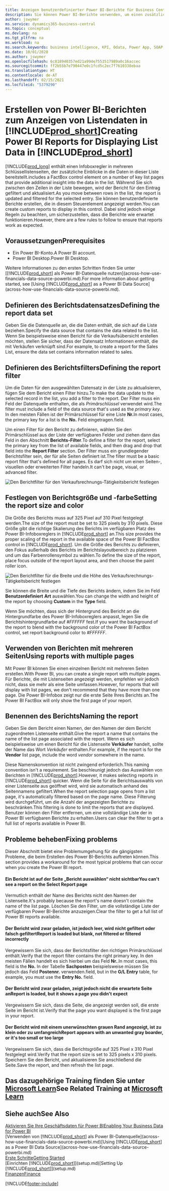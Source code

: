 ```yaml
---
title: Anzeigen benutzerdefinierter Power BI-Berichte für Business Central-Daten | Microsoft Docs
description: Sie können Power BI-Berichte verwenden, um einen zusätzlichen Einblick in Daten in Listen zu gewinnen.
author: jswymer
ms.service: dynamics365-business-central
ms.topic: conceptual
ms.devlang: na
ms.tgt_pltfrm: na
ms.workload: na
ms.search.keywords: business intelligence, KPI, Odata, Power App, SOAP, analysis
ms.date: 10/01/2020
ms.author: jswymer
ms.openlocfilehash: 6c818940357ed21a994e7553517989a0c16accec
ms.sourcegitcommit: ff2b55b7e790447e0c1fcd5c2ec7f7610338ebaa
ms.translationtype: HT
ms.contentlocale: de-AT
ms.lasthandoff: 02/15/2021
ms.locfileid: "5379290"
---
```

# <a name="creating-power-bi-reports-for-displaying-list-data-in-prod_short"></a><span data-ttu-id="9d678-103">Erstellen von Power BI-Berichten zum Anzeigen von Listendaten in [!INCLUDE[prod_short](includes/prod_short.md)]</span><span class="sxs-lookup"><span data-stu-id="9d678-103">Creating Power BI Reports for Displaying List Data in [!INCLUDE[prod_short](includes/prod_short.md)]</span></span>

[!INCLUDE[prod_long](includes/prod_long.md)] <span data-ttu-id="9d678-104">enthält einen Infoboxregler in mehreren Schlüssellistenseiten, der zusätzliche Einblicke in die Daten in dieser Liste bereitstellt.</span><span class="sxs-lookup"><span data-stu-id="9d678-104">includes a FactBox control element on a number of key list pages that provide additional insight into the data in the list.</span></span> <span data-ttu-id="9d678-105">Während Sie sich zwischen den Zeilen in der Liste bewegen, wird der Bericht für den Eintrag gefiltert und aktualisiert.</span><span class="sxs-lookup"><span data-stu-id="9d678-105">As you move between rows in the list, the report is updated and filtered for the selected entry.</span></span> <span data-ttu-id="9d678-106">Sie können benutzerdefinierte Berichte erstellen, die in diesem Steuerelement angezeigt werden.</span><span class="sxs-lookup"><span data-stu-id="9d678-106">You can create custom reports to display in this control.</span></span> <span data-ttu-id="9d678-107">Dabei sind jedoch einige Regeln zu beachten, um sicherzustellen, dass die Berichte wie erwartet funktionieren.</span><span class="sxs-lookup"><span data-stu-id="9d678-107">However, there are a few rules to follow to ensure that reports work as expected.</span></span>  

## <a name="prerequisites"></a><span data-ttu-id="9d678-108">Voraussetzungen</span><span class="sxs-lookup"><span data-stu-id="9d678-108">Prerequisites</span></span>

- <span data-ttu-id="9d678-109">Ein Power BI-Konto.</span><span class="sxs-lookup"><span data-stu-id="9d678-109">A Power BI account.</span></span>
- <span data-ttu-id="9d678-110">Power BI Desktop.</span><span class="sxs-lookup"><span data-stu-id="9d678-110">Power BI Desktop.</span></span>

<span data-ttu-id="9d678-111">Weitere Informationen zu den ersten Schritten finden Sie unter [[!INCLUDE[prod_short](includes/prod_short.md)] als Power BI-Datenquelle nutzen](across-how-use-financials-data-source-powerbi.md).</span><span class="sxs-lookup"><span data-stu-id="9d678-111">For more information about getting started, see [Using [!INCLUDE[prod_short](includes/prod_short.md)] as a Power BI Data Source](across-how-use-financials-data-source-powerbi.md).</span></span>

## <a name="defining-the-report-data-set"></a><span data-ttu-id="9d678-112">Definieren des Berichtsdatensatzes</span><span class="sxs-lookup"><span data-stu-id="9d678-112">Defining the report data set</span></span>

<span data-ttu-id="9d678-113">Geben Sie die Datenquelle an, die die Daten enthält, die sich auf die Liste beziehen.</span><span class="sxs-lookup"><span data-stu-id="9d678-113">Specify the data source that contains the data related to the list.</span></span> <span data-ttu-id="9d678-114">Wenn Sie beispielsweise einen Bericht für die Verkaufsübersicht erstellen möchten, stellen Sie sicher, dass der Datensatz Informationen enthält, die mit Verkäufen verknüpft sind.</span><span class="sxs-lookup"><span data-stu-id="9d678-114">For example, to create a report for the Sales List, ensure the data set contains information related to sales.</span></span>  

## <a name="defining-the-report-filter"></a><span data-ttu-id="9d678-115">Definieren des Berichtsfilters</span><span class="sxs-lookup"><span data-stu-id="9d678-115">Defining the report filter</span></span>

<span data-ttu-id="9d678-116">Um die Daten für den ausgewählten Datensatz in der Liste zu aktualisieren, fügen Sie dem Bericht einen Filter hinzu.</span><span class="sxs-lookup"><span data-stu-id="9d678-116">To make the data update to the selected record in the list, you add a filter to the report.</span></span> <span data-ttu-id="9d678-117">Der Filter muss ein Feld der Datenquelle enthalten, die als *Primärschlüssel* verwendet wird.</span><span class="sxs-lookup"><span data-stu-id="9d678-117">The filter must include a field of the data source that's used as the *primary key*.</span></span> <span data-ttu-id="9d678-118">In den meisten Fällen ist der Primärschlüssel für eine Liste **Nr.**</span><span class="sxs-lookup"><span data-stu-id="9d678-118">In most cases, the primary key for a list is the **No.**</span></span> <span data-ttu-id="9d678-119">Feld eingetragen.</span><span class="sxs-lookup"><span data-stu-id="9d678-119">field.</span></span>

<span data-ttu-id="9d678-120">Um einen Filter für den Bericht zu definieren, wählen Sie den Primärschlüssel aus der Liste der verfügbaren Felder und ziehen dann das Feld in den Abschnitt **Berichts-Filter**.</span><span class="sxs-lookup"><span data-stu-id="9d678-120">To define a filter for the report, select the primary key from the list of available fields, and then drag and drop that field into the **Report Filter** section.</span></span> <span data-ttu-id="9d678-121">Der Filter muss ein grundlegender Berichtsfilter sein, der für alle Seiten definiert ist.</span><span class="sxs-lookup"><span data-stu-id="9d678-121">The filter must be a basic report filter that's defined for all pages.</span></span> <span data-ttu-id="9d678-122">Es darf sich nicht um einen Seiten-, visuellen oder erweiterten Filter handeln.</span><span class="sxs-lookup"><span data-stu-id="9d678-122">It can't be page, visual, or advanced filter.</span></span>

![Den Berichtfilter für den Verkaufsrechnungs-Tätigkeitsbericht festlegen](./media/across-how-use-powerbi-reports-factbox/financials-powerbi-report-filter-v3.png)

## <a name="setting-the-report-size-and-color"></a><span data-ttu-id="9d678-124">Festlegen von Berichtsgröße und -farbe</span><span class="sxs-lookup"><span data-stu-id="9d678-124">Setting the report size and color</span></span>

<span data-ttu-id="9d678-125">Die Größe des Berichts muss auf 325 Pixel auf 310 Pixel festgelegt werden.</span><span class="sxs-lookup"><span data-stu-id="9d678-125">The size of the report must be set to 325 pixels by 310 pixels.</span></span> <span data-ttu-id="9d678-126">Diese Größe gibt die richtige Skalierung des Berichts im verfügbaren Platz des Power BI-Infoboxreglers in [!INCLUDE[prod_short](includes/prod_short.md)] an.</span><span class="sxs-lookup"><span data-stu-id="9d678-126">This size provides the proper scaling of the report in the available space of the Power BI FactBox control in [!INCLUDE[prod_short](includes/prod_short.md)].</span></span> <span data-ttu-id="9d678-127">Um die Größe des Berichts zu definieren, den Fokus außerhalb des Berichts im Berichtslayoutbereich zu platzieren und um das Farbenrollensymbol zu wählen.</span><span class="sxs-lookup"><span data-stu-id="9d678-127">To define the size of the report, place focus outside of the report layout area, and then choose the paint roller icon.</span></span>

![Den Berichtfilter für die Breite und die Höhe des Verkaufsrechnungs-Tätigkeitsbericht festlegen](./media/across-how-use-powerbi-reports-factbox/financials-powerbi-report-sizing-v3.png)

<span data-ttu-id="9d678-129">Sie können die Breite und die Tiefe des Berichts ändern, indem Sie im Feld **Benutzerdefiniert** **Art** auswählen.</span><span class="sxs-lookup"><span data-stu-id="9d678-129">You can change the width and height of the report by choosing **Custom** in the **Type** field.</span></span>

<span data-ttu-id="9d678-130">Wenn Sie möchten, dass sich der Hintergrund des Bericht an die Hintergrundfarbe des Power BI-Infoboxreglers anpasst, legen Sie die Berichtshintergrundfarbe auf *#FFFFFF* fest.</span><span class="sxs-lookup"><span data-stu-id="9d678-130">If you want the background of the report to blend with the background color of the Power BI FactBox control, set report background color to *#FFFFFF*.</span></span> 

## <a name="using-reports-with-multiple-pages"></a><span data-ttu-id="9d678-131">Verwenden von Berichten mit mehreren Seiten</span><span class="sxs-lookup"><span data-stu-id="9d678-131">Using reports with multiple pages</span></span>

<span data-ttu-id="9d678-132">Mit Power BI können Sie einen einzelnen Bericht mit mehreren Seiten erstellen.</span><span class="sxs-lookup"><span data-stu-id="9d678-132">With Power BI, you can create a single report with multiple pages.</span></span> <span data-ttu-id="9d678-133">Für Berichte, die mit Listenseiten angezeigt werden, empfehlen wir jedoch nicht, dass sie mehr als eine Seite umfassen.</span><span class="sxs-lookup"><span data-stu-id="9d678-133">However, for reports that will display with list pages, we don't recommend that they have more than one page.</span></span> <span data-ttu-id="9d678-134">Die Power BI-Infobox zeigt nur die erste Seite Ihres Berichts an.</span><span class="sxs-lookup"><span data-stu-id="9d678-134">The Power BI FactBox will only show the first page of your report.</span></span>

## <a name="naming-the-report"></a><span data-ttu-id="9d678-135">Benennen des Berichts</span><span class="sxs-lookup"><span data-stu-id="9d678-135">Naming the report</span></span>

<span data-ttu-id="9d678-136">Geben Sie dem Bericht einen Namen, der den Namen der dem Bericht zugeordneten Listenseite enthält.</span><span class="sxs-lookup"><span data-stu-id="9d678-136">Give the report a name that contains the name of the list page associated with the report.</span></span> <span data-ttu-id="9d678-137">Wenn es sich beispielsweise um einen Bericht für die Listenseite **Verkäufer** handelt, sollte der Name das Wort *Verkäufer* enthalten.</span><span class="sxs-lookup"><span data-stu-id="9d678-137">For example, if the report is for the **Vendor** list page, include the word *vendor* somewhere in the name.</span></span>  

<span data-ttu-id="9d678-138">Diese Namenskonvention ist nicht zwingend erforderlich.</span><span class="sxs-lookup"><span data-stu-id="9d678-138">This naming convention isn't a requirement.</span></span> <span data-ttu-id="9d678-139">Sie beschleunigt jedoch das Auswählen von Berichten in [!INCLUDE[prod_short](includes/prod_short.md)].</span><span class="sxs-lookup"><span data-stu-id="9d678-139">However, it makes selecting reports in [!INCLUDE[prod_short](includes/prod_short.md)] quicker.</span></span> <span data-ttu-id="9d678-140">Wenn die Seite für die Berichtsauswahls von einer Listenseite aus geöffnet wird, wird sie automatisch anhand des Seitennamens gefiltert.</span><span class="sxs-lookup"><span data-stu-id="9d678-140">When the report selection page opens from a list page, it's automatically filtered based on the page name.</span></span> <span data-ttu-id="9d678-141">Diese Filterung wird durchgeführt, um die Anzahl der angezeigten Berichte zu beschränken.</span><span class="sxs-lookup"><span data-stu-id="9d678-141">This filtering is done to limit the reports that are displayed.</span></span> <span data-ttu-id="9d678-142">Benutzer können den Filter entfernen, um eine vollständige Liste der in Power BI verfügbaren Berichte zu erhalten.</span><span class="sxs-lookup"><span data-stu-id="9d678-142">Users can clear the filter to get a full list of reports available in Power BI.</span></span>  

## <a name="fixing-problems"></a><span data-ttu-id="9d678-143">Probleme beheben</span><span class="sxs-lookup"><span data-stu-id="9d678-143">Fixing problems</span></span>

<span data-ttu-id="9d678-144">Dieser Abschnitt bietet eine Problemumgehung für die gängigsten Probleme, die beim Erstellen des Power BI-Berichts auftreten können.</span><span class="sxs-lookup"><span data-stu-id="9d678-144">This section provides a workaround for the most typical problems that can occur when you create the Power BI report.</span></span>  

#### <a name="you-cant-see-a-report-on-the-select-report-page"></a><span data-ttu-id="9d678-145">Ein Bericht ist auf der Seite „Bericht auswählen“ nicht sichtbar</span><span class="sxs-lookup"><span data-stu-id="9d678-145">You can't see a report on the Select Report page</span></span>

<span data-ttu-id="9d678-146">Vermutlich enthält der Name des Berichts nicht den Namen der Listenseite.</span><span class="sxs-lookup"><span data-stu-id="9d678-146">It's probably because the report's name doesn't contain the name of the list page.</span></span> <span data-ttu-id="9d678-147">Löschen Sie den Filter, um die vollständige Liste der verfügbaren Power BI-Berichte anzuzeigen.</span><span class="sxs-lookup"><span data-stu-id="9d678-147">Clear the filter to get a full list of Power BI reports available.</span></span>  

#### <a name="report-is-loaded-but-blank-not-filtered-or-filtered-incorrectly"></a><span data-ttu-id="9d678-148">Der Bericht wird zwar geladen, ist jedoch leer, wird nicht gefiltert oder falsch gefiltert</span><span class="sxs-lookup"><span data-stu-id="9d678-148">Report is loaded but blank, not filtered or filtered incorrectly</span></span>

<span data-ttu-id="9d678-149">Vergewissern Sie sich, dass der Berichtsfilter den richtigen Primärschlüssel enthält.</span><span class="sxs-lookup"><span data-stu-id="9d678-149">Verify that the report filter contains the right primary key.</span></span> <span data-ttu-id="9d678-150">In den meisten Fällen handelt es sich hierbei um das Feld **Nr.**.</span><span class="sxs-lookup"><span data-stu-id="9d678-150">In most cases, this field is the **No.**</span></span> <span data-ttu-id="9d678-151">In der Tabelle **Sachposten** beispielsweise müssen Sie jedoch das Feld **Postennr.** verwenden.</span><span class="sxs-lookup"><span data-stu-id="9d678-151">field, but in the **G/L Entry** table, for example, you must use the **Entry No.** field.</span></span>

#### <a name="report-is-loaded-but-it-shows-a-page-you-didnt-expect"></a><span data-ttu-id="9d678-152">Der Bericht wird zwar geladen, zeigt jedoch nicht die erwartete Seite an</span><span class="sxs-lookup"><span data-stu-id="9d678-152">Report is loaded, but it shows a page you didn't expect</span></span>

<span data-ttu-id="9d678-153">Vergewissern Sie sich, dass die Seite, die angezeigt werden soll, die erste Seite im Bericht ist.</span><span class="sxs-lookup"><span data-stu-id="9d678-153">Verify that the page you want displayed is the first page in your report.</span></span>  

#### <a name="report-appears-with-an-unwanted-gray-boarder-or-its-too-small-or-too-large"></a><span data-ttu-id="9d678-154">Der Bericht wird mit einem unerwünschten grauen Rand angezeigt, ist zu klein oder zu umfangreich</span><span class="sxs-lookup"><span data-stu-id="9d678-154">Report appears with an unwanted gray boarder, or it's too small or too large</span></span>

<span data-ttu-id="9d678-155">Vergewissern Sie sich, dass die Berichtsgröße auf 325 Pixel x 310 Pixel festgelegt wird.</span><span class="sxs-lookup"><span data-stu-id="9d678-155">Verify that the report size is set to 325 pixels x 310 pixels.</span></span> <span data-ttu-id="9d678-156">Speichern Sie den Bericht, und aktualisieren Sie anschließend die Seite.</span><span class="sxs-lookup"><span data-stu-id="9d678-156">Save the report, and then refresh the list page.</span></span>  

## <a name="see-related-training-at-microsoft-learn"></a><span data-ttu-id="9d678-157">Das dazugehörige Training finden Sie unter [Microsoft Learn](/learn/modules/configure-powerbi-excel-dynamics-365-business-central/index)</span><span class="sxs-lookup"><span data-stu-id="9d678-157">See Related Training at [Microsoft Learn](/learn/modules/configure-powerbi-excel-dynamics-365-business-central/index)</span></span>

## <a name="see-also"></a><span data-ttu-id="9d678-158">Siehe auch</span><span class="sxs-lookup"><span data-stu-id="9d678-158">See Also</span></span>

[<span data-ttu-id="9d678-159">Aktivieren Sie Ihre Geschäftsdaten für Power BI</span><span class="sxs-lookup"><span data-stu-id="9d678-159">Enabling Your Business Data for Power BI</span></span>](admin-powerbi.md)  
<span data-ttu-id="9d678-160">[Verwenden von [!INCLUDE[prod_short](includes/prod_short.md)] als Power BI-Datenquelle](across-how-use-financials-data-source-powerbi.md)</span><span class="sxs-lookup"><span data-stu-id="9d678-160">[Using [!INCLUDE[prod_short](includes/prod_short.md)] as a Power BI Data Source](across-how-use-financials-data-source-powerbi.md)</span></span>  
[<span data-ttu-id="9d678-161">Erste Schritte</span><span class="sxs-lookup"><span data-stu-id="9d678-161">Getting Started</span></span>](product-get-started.md)  
<span data-ttu-id="9d678-162">[Einrichten [!INCLUDE[prod_short](includes/prod_short.md)]](setup.md)</span><span class="sxs-lookup"><span data-stu-id="9d678-162">[Setting Up [!INCLUDE[prod_short](includes/prod_short.md)]](setup.md)</span></span>  
[<span data-ttu-id="9d678-163">Finanzen</span><span class="sxs-lookup"><span data-stu-id="9d678-163">Finance</span></span>](finance.md)  


[!INCLUDE[footer-include](includes/footer-banner.md)]